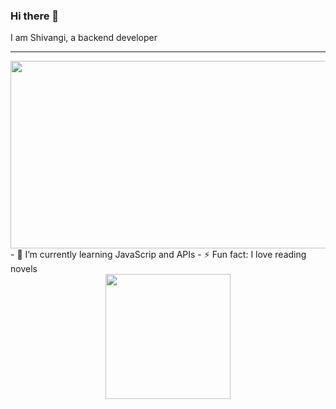 ### Hi there 👋 
I am Shivangi, a backend developer

<hr></hr>
<div align="center">
  <img src="https://img.freepik.com/premium-vector/woman-sitting-table-with-laptop-working-computer-freelance-online-education-social-media-concept-working-from-home-remote-job-flat-style-illustration_186332-28.jpg?w=2000" width="700" height="300"/>
</div>
- 🌱 I’m currently learning JavaScrip and APIs
- ⚡ Fun fact: I love reading novels  

<div id="header" align="center">
  <img src="https://media.giphy.com/media/opqnpCl1r7zEGEkXq2/giphy.gif" width="200"/>
</div>

<img src="https://komarev.com/ghpvc/?username=ShivangiiSharma&style=flat-square&color=blue" alt=""/>
